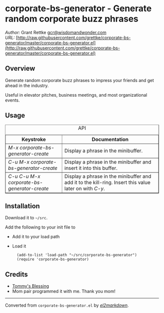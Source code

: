 # corporate-bs-generator - Generate random corporate buzz phrases

*Author:* Grant Rettke <gcr@wisdomandwonder.com><br>
*URL:* [http://raw.githubusercontent.com/grettke/corporate-bs-generator/master/corporate-bs-generator.el](http://raw.githubusercontent.com/grettke/corporate-bs-generator/master/corporate-bs-generator.el)<br>

## Overview

Generate random corporate buzz phrases to impress your friends and get
ahead in the industry.

Useful in elevator pitches, business meetings, and most organizational events.

## Usage

<table border="1">
  <caption>API</caption>
  <tr>
    <th>Keystroke</th>
    <th>Documentation</th>
  </tr>
  <tr>
    <td><i>M-x corporate-bs-generator-create</i></td>
    <td>Display a phrase in the minibuffer.</td>
  </tr>
  <tr>
    <td><i>C-u M-x corporate-bs-generator-create</i></td>
    <td>Display a phrase in the minibuffer and insert it into this buffer.</td>
  </tr>
  <tr>
    <td><i>C-u C-u M-x corporate-bs-generator-create</i></td>
    <td>Display a phrase in the minibuffer and add it to the kill-ring. Insert this value later on with <i>C-y</i>.</td>
  </tr>
</table>

## Installation

Download it to `~/src`.

Add the following to your init file to

* Add it to your load path
* Load it

        (add-to-list 'load-path "~/src/corporate-bs-generator")
        (require 'corporate-bs-generator)

## Credits

* [Tommy's Blessing](https://www.atrixnet.com/bs-generator.html)
* Mom pair programmed it with me. Thank you mom!


---
Converted from `corporate-bs-generator.el` by [*el2markdown*](https://github.com/Lindydancer/el2markdown).
